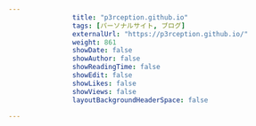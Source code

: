 ---
                title: "p3rception.github.io"
                tags: [パーソナルサイト, ブログ]
                externalUrl: "https://p3rception.github.io/"
                weight: 861
                showDate: false
                showAuthor: false
                showReadingTime: false
                showEdit: false
                showLikes: false
                showViews: false
                layoutBackgroundHeaderSpace: false
                ---

